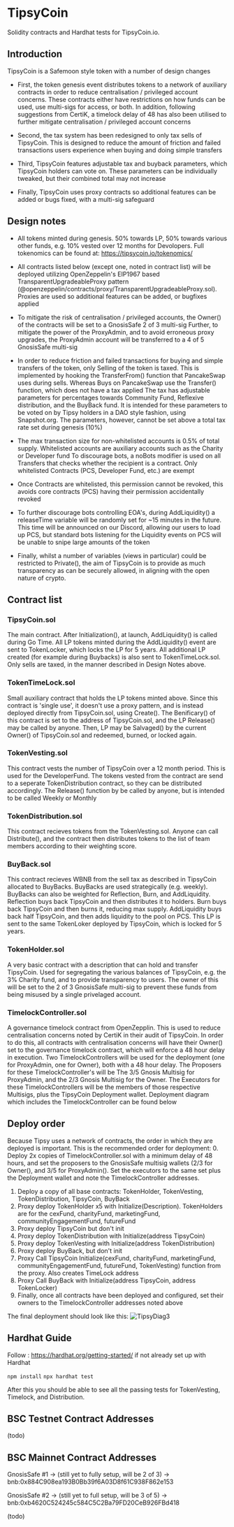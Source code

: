 # TipsyCoin

Solidity contracts and Hardhat tests for TipsyCoin.io.

## Introduction
TipsyCoin is a Safemoon style token with a number of design changes

- First, the token genesis event distributes tokens to a network of auxiliary contracts in order to reduce centralisation / privileged account concerns. These contracts either have restrictions on how funds can be used, use multi-sigs for access, or both. In addition, following suggestions from CertiK, a timelock delay of 48 has also been utilised to further mitigate centralisation / privileged account concerns  

- Second, the tax system has been redesigned to only tax sells of TipsyCoin. This is designed to reduce the amount of friction and failed transactions users experience when buying and doing simple transfers

- Third, TipsyCoin features adjustable tax and buyback parameters, which TipsyCoin holders can vote on. These parameters can be individually tweaked, but their combined total may not increase

- Finally, TipsyCoin uses proxy contracts so additional features can be added or bugs fixed, with a multi-sig safeguard

## Design notes
- All tokens minted during genesis. 50% towards LP, 50% towards various other funds, e.g. 10% vested over 12 months for Devolopers. Full tokenomics can be found at: https://tipsycoin.io/tokenomics/

- All contracts listed below (except one, noted in contract list) will be deployed utilizing OpenZeppelin's EIP1967 based TransparentUpgradeableProxy pattern (@openzeppelin/contracts/proxy/TransparentUpgradeableProxy.sol). Proxies are used so additional features can be added, or bugfixes applied

- To mitigate the risk of centralisation / privileged accounts, the Owner() of the contracts will be set to a GnosisSafe 2 of 3 multi-sig
Further, to mitigate the power of the ProxyAdmin, and to avoid erroneous proxy upgrades, the ProxyAdmin account will be transferred to a 4 of 5 GnosisSafe multi-sig

- In order to reduce friction and failed transactions for buying and simple transfers of the token, only Selling of the token is taxed. This is implemented by hooking the TransferFrom() function that PancakeSwap uses during sells. Whereas Buys on PancakeSwap use the Transfer() function, which does not have a tax applied
The tax has adjustable parameters for percentages towards Community Fund, Reflexive distribution, and the BuyBack fund. It is intended for these parameters to be voted on by Tipsy holders in a DAO style fashion, using Snapshot.org. The parameters, however, cannot be set above a total tax rate set during genesis (10%)

- The max transaction size for non-whitelisted accounts is 0.5% of total supply. Whitelisted accounts are auxiliary accounts such as the Charity or Developer fund
To discourage bots, a noBots modifier is used on all Transfers that checks whether the recipient is a contract. Only whitelisted Contracts (PCS, Developer Fund, etc.) are exempt

- Once Contracts are whitelisted, this permission cannot be revoked, this avoids core contracts (PCS) having their permission accidentally revoked

- To further discourage bots controlling EOA's, during AddLiquidity() a releaseTime variable will be randomly set for ~15 minutes in the future. This time will be announced on our Discord, allowing our users to load up PCS, but standard bots listening for the Liquidity events on PCS will be unable to snipe large amounts of the token

- Finally, whilst a number of variables (views in particular) could be restricted to Private(), the aim of TipsyCoin is to provide as much transparency as can be securely allowed, in aligning with the open nature of crypto.


## Contract list
### TipsyCoin.sol 
The main contract. After Initialization(), at launch, AddLiquidity() is called during Go Time. All LP tokens minted during the AddLiquidity() event are sent to TokenLocker, which locks the LP for 5 years. All additional LP created (for example during Buybacks) is also sent to TokenTimeLock.sol. Only sells are taxed, in the manner described in Design Notes above.

### TokenTimeLock.sol 
Small auxiliary contract that holds the LP tokens minted above. Since this contract is 'single use', it doesn't use a proxy pattern, and is instead deployed directly from TipsyCoin.sol, using Create(). The Benificary() of this contract is set to the address of TipsyCoin.sol, and the LP Release() may be called by anyone. Then, LP may be Salvaged() by the current Owner() of TipsyCoin.sol and redeemed, burned, or locked again.

### TokenVesting.sol
This contract vests the number of TipsyCoin over a 12 month period. This is used for the DeveloperFund. The tokens vested from the contract are send to a seperate TokenDistribution contract, so they can be distributed accordingly. The Release() function by be called by anyone, but is intended to be called Weekly or Monthly

### TokenDistribution.sol
This contract recieves tokens from the TokenVesting.sol. Anyone can call Distribute(), and the contract then distributes tokens to the list of team members according to their weighting score.

### BuyBack.sol
This contract recieves WBNB from the sell tax as described in TipsyCoin allocated to BuyBacks. BuyBacks are used strategically (e.g. weekly). BuyBacks can also be weighted for Reflection, Burn, and AddLiquidity. Reflection buys back TipsyCoin and then distributes it to holders. Burn buys back TipsyCoin and then burns it, reducing max supply. AddLiquidity buys back half TipsyCoin, and then adds liquidity to the pool on PCS. This LP is sent to the same TokenLoker deployed by TipsyCoin, which is locked for 5 years.

### TokenHolder.sol
A very basic contract with a description that can hold and transfer TipsyCoin. Used for segregating the various balances of TipsyCoin, e.g. the 3% Charity fund, and to provide transparency to users. The owner of this will be set to the 2 of 3 GnosisSafe multi-sig to prevent these funds from being misused by a single privelaged account.

### TimelockController.sol
A governance timelock contract from OpenZepplin. This is used to reduce centralisation concerns noted by CertiK in their audit of TipsyCoin. In order to do this, all contracts with centralisation concerns will have their Owner() set to the governance timelock contract, which will enforce a 48 hour delay in execution. Two TimelockControllers will be used for the deployment (one for ProxyAdmin, one for Owner), both with a 48 hour delay. The Proposers for these TimelockController's will be The 3/5 Gnosis Multisig for ProxyAdmin, and the 2/3 Gnosis Multisig for the Owner. The Executors for these TimelockControllers will be the members of those respective Multisigs, plus the TipsyCoin Deployment wallet. Deployment diagram which includes the TimelockController can be found below

## Deploy order
Because Tipsy uses a network of contracts, the order in which they are deployed is important. This is the recommended order for deployment:
0. Deploy 2x copies of TimelockController.sol with a minimum delay of 48 hours, and set the proposers to the GnosisSafe multisig wallets (2/3 for Owner(), and 3/5 for ProxyAdmin(). Set the executors to the same set plus the Deployment wallet and note the TimelockController addresses. 
1. Deploy a copy of all base contracts: TokenHolder, TokenVesting, TokenDistribution, TipsyCoin, BuyBack
2. Proxy deploy TokenHolder x5 with Initialize(Description). TokenHolders are for the cexFund, charityFund, marketingFund, communityEngagementFund, futureFund
3. Proxy deploy TipsyCoin but don't init
4. Proxy deploy TokenDistribution with Initialize(address TipsyCoin)
5. Proxy deploy TokenVesting with Initialize(address TokenDistribution)
6. Proxy deploy BuyBack, but don't init
7. Proxy Call TipsyCoin Initialize(cexFund, charityFund, marketingFund, communityEngagementFund, futureFund, TokenVesting) function from the proxy. Also creates TimeLock address
8. Proxy Call BuyBack with Initialize(address TipsyCoin, address TokenLocker)
9. Finally, once all contracts have been deployed and configured, set their owners to the TimelockController addresses noted above

The final deployment should look like this:
![TipsyDiag3](https://user-images.githubusercontent.com/97759975/153759674-8a918335-2706-44db-bd3d-4e4fdbdd7c69.png)

## Hardhat Guide


Follow : https://hardhat.org/getting-started/ if not already set up with Hardhat

`npm install`
`npx hardhat test`

After this you should be able to see all the passing tests for TokenVesting, Timelock, and Distribution.

## BSC Testnet Contract Addresses
(todo)

## BSC Mainnet Contract Addresses
GnosisSafe #1 -> (still yet to fully setup, will be 2 of 3) -> bnb:0x884C908ea193B0Bb39f6A03D8f61C938F862e153

GnosisSafe #2 -> (still yet to full setup, will be 3 of 5) -> bnb:0xb4620C524245c584C5C2Ba79FD20CeB926FBd418

(todo)
